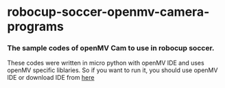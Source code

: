 # robocup-soccer-openmv-camera-programs
### The sample codes of openMV Cam to use in robocup soccer.

These codes were written in micro python with openMV IDE and uses openMV specific liblaries. So if you want to run it, you should use openMV IDE or download IDE from [here](https://openmv.io/pages/download)